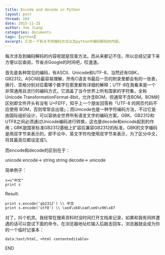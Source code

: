 ```yaml
---
title: Encode and decode in Python
layout: post
thread: 164
date: 2015-11-25
author: Joe Jiang
categories: documents
tags: [python]
excerpt: 汇总一下有关不同编码方式以及python中编码解码的内容。
---
```


每次涉及到编码解码的内容呢就是现查方法，而从来都记不住，所以总结记录下来方便以后查阅，节省点Google的时间吧，哎渣渣。

首先是各种常见的编码，有ASCII、Unicode和UTF-8，当然还有GBK，GB2312。ASCII码最容易理解，所有C语言书最后一页的附录里都会有的一张表，换行、空格分别对应着哪个数字在那里都有详细的解释；UTF-8在我看来是一个非常通用且流行的编码方式，它涵盖了当今世界上所有国家的字符集，全称Unicode TransformationFormat-8bit，允许含BOM，但通常不含BOM。BOM的区别即文件开头有没有 U+FEFF，知乎上一个朋友回答称「UTF-8 的网页代码不应使用 BOM，否则常常会出错」；而Unicode也是一种字符编码方法，不过它是由国际组织设计，可以容纳全世界所有语言文字的编码方案，GBK、GB2312和UTF8之间必须通过Unicode编码进行转换，这也是decode和encode起到的作用；GBK是国家标准GB2312基础上扩容后兼容GB2312的标准，GBK的文字编码是用双字节来表示的，即不论中、英文字符均使用双字节来表示，为了区分中文，将其最高位都设定成1。

而encode和decode的区别在于：

unicode encode-> string
string decode-> unicode

简单例子：

```
s=u"中文" 
print s 
```

Result:

```
print s.encode('gb2312') \\ 中文
print s.encode('utf8') \\ \xe4\xb8\xad\xe6\x96\x87
```

对了，抖个机灵。我经常在搜索资料时没时间打开文档来记录，如果和我有同样遭遇的话可以尝试下面的命令，在浏览器地址栏输入后敲击回车，浏览器就会成为你的一个临时记事本：

```
data:text/html, <html contenteditable>
```

END